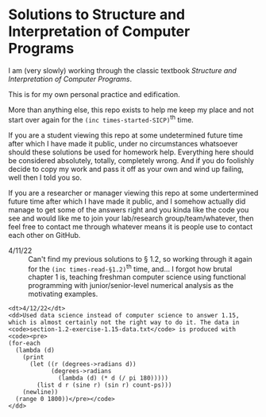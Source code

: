 # Solutions to Structure and Interpretation of Computer Programs

I am (very slowly) working through the classic textbook *Structure and Interpretation of Computer Programs*.

This is for my own personal practice and edification.

More than anything else, this repo exists to help me keep my place and not start over again for the `(inc times-started-SICP)`<sup>th</sup> time.

If you are a student viewing this repo at some undetermined future time after which I have made it public, under no circumstances whatsoever should these solutions be used for homework help. Everything here should be considered absolutely, totally, completely wrong. And if you do foolishly decide to copy my work and pass it off as your own and wind up failing, well then I told you so.

If you are a researcher or manager viewing this repo at some undertermined future time after which I have made it public, and I somehow actually did manage to get some of the answers right and you kinda like the code you see and would like me to join your lab/research group/team/whatever, then feel free to contact me through whatever means it is people use to contact each other on GitHub.


<dl>
    <dt>4/11/22</dt>
    <dd>Can't find my previous solutions to &sect; 1.2, so working through it again for the <code>(inc times-read-&sect;1.2)</code><sup>th</sup> time, and... I forgot how brutal chapter 1 is, teaching freshman computer science using functional programming with junior/senior-level numerical analysis as the motivating examples.</dd>

    <dt>4/12/22</dt>
    <dd>Used data science instead of computer science to answer 1.15, which is almost certainly not the right way to do it. The data in <code>section-1.2-exercise-1.15-data.txt</code> is produced with 
    <code><pre> 
    (for-each
      (lambda (d)
        (print
          (let ((r (degrees->radians d))
                (degrees->radians 
                  (lambda (d) (* d (/ pi 180)))))
            (list d r (sine r) (sin r) count-ps)))
        (newline))
      (range 0 1800))</pre></code>
    </dd>

</dl>
